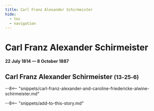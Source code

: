```yaml
---
title: Carl Franz Alexander Schirmeister
hide:
  - toc
  - navigation 
---
```


# Carl Franz Alexander Schirmeister

**22 July 1814 — 8 October 1887**

## Carl Franz Alexander Schirmeister <small>(13‑25‑6)</small>

--8<-- "snippets/carl-franz-alexander-and-caroline-friedericke-alwine-schirmeister.md"

--8<-- "snippets/add-to-this-story.md"